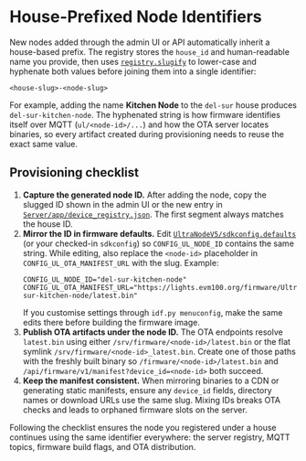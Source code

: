 # House-Prefixed Node Identifiers

New nodes added through the admin UI or API automatically inherit a house-based
prefix.  The registry stores the `house_id` and human-readable name you provide,
then uses [`registry.slugify`](../app/registry.py) to lower-case and hyphenate
both values before joining them into a single identifier:

```
<house-slug>-<node-slug>
```

For example, adding the name **Kitchen Node** to the `del-sur` house produces
`del-sur-kitchen-node`.  The hyphenated string is how firmware identifies itself
over MQTT (`ul/<node-id>/...`) and how the OTA server locates binaries, so every
artifact created during provisioning needs to reuse the exact same value.

## Provisioning checklist

1. **Capture the generated node ID.** After adding the node, copy the slugged ID
   shown in the admin UI or the new entry in
   [`Server/app/device_registry.json`](../app/device_registry.json).  The first
   segment always matches the house ID.
2. **Mirror the ID in firmware defaults.** Edit
   [`UltraNodeV5/sdkconfig.defaults`](../../UltraNodeV5/sdkconfig.defaults) (or
   your checked-in `sdkconfig`) so `CONFIG_UL_NODE_ID` contains the same string.
   While editing, also replace the `<node-id>` placeholder in
   `CONFIG_UL_OTA_MANIFEST_URL` with the slug.  Example:
   ```
   CONFIG_UL_NODE_ID="del-sur-kitchen-node"
   CONFIG_UL_OTA_MANIFEST_URL="https://lights.evm100.org/firmware/UltraLights/del-sur-kitchen-node/latest.bin"
   ```
   If you customise settings through `idf.py menuconfig`, make the same edits
   there before building the firmware image.
3. **Publish OTA artifacts under the node ID.** The OTA endpoints resolve
   `latest.bin` using either `/srv/firmware/<node-id>/latest.bin` or the flat
   symlink `/srv/firmware/<node-id>_latest.bin`.  Create one of those paths with
   the freshly built binary so `/firmware/<node-id>/latest.bin` and
   `/api/firmware/v1/manifest?device_id=<node-id>` both succeed.
4. **Keep the manifest consistent.** When mirroring binaries to a CDN or
   generating static manifests, ensure any `device_id` fields, directory names or
   download URLs use the same slug.  Mixing IDs breaks OTA checks and leads to
   orphaned firmware slots on the server.

Following the checklist ensures the node you registered under a house continues
using the same identifier everywhere: the server registry, MQTT topics, firmware
build flags, and OTA distribution.
